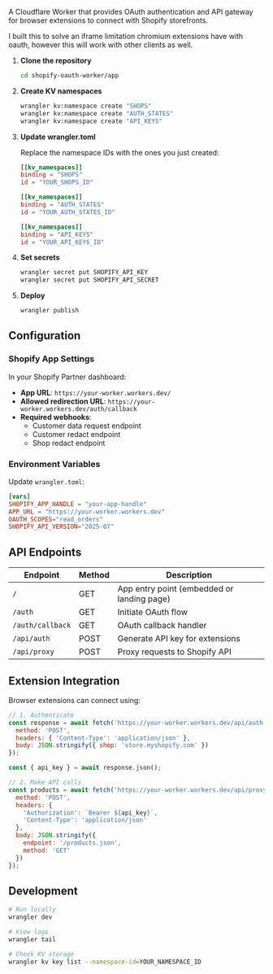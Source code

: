 

A Cloudflare Worker that provides OAuth authentication and API gateway for browser extensions to connect with Shopify storefronts.

I built this to solve an iframe limitation chromium extensions have with oauth, however this will work with other clients as well.


1. **Clone the repository**
   ```bash
   cd shopify-oauth-worker/app
   ```

2. **Create KV namespaces**
   ```bash
   wrangler kv:namespace create "SHOPS"
   wrangler kv:namespace create "AUTH_STATES"
   wrangler kv:namespace create "API_KEYS"
   ```

3. **Update wrangler.toml**
   
   Replace the namespace IDs with the ones you just created:
   ```toml
   [[kv_namespaces]]
   binding = "SHOPS"
   id = "YOUR_SHOPS_ID"
   
   [[kv_namespaces]]
   binding = "AUTH_STATES"
   id = "YOUR_AUTH_STATES_ID"
   
   [[kv_namespaces]]
   binding = "API_KEYS"
   id = "YOUR_API_KEYS_ID"
   ```

4. **Set secrets**
   ```bash
   wrangler secret put SHOPIFY_API_KEY
   wrangler secret put SHOPIFY_API_SECRET
   ```

5. **Deploy**
   ```bash
   wrangler publish
   ```

## Configuration

### Shopify App Settings

In your Shopify Partner dashboard:

- **App URL**: `https://your-worker.workers.dev/`
- **Allowed redirection URL**: `https://your-worker.workers.dev/auth/callback`
- **Required webhooks**:
  - Customer data request endpoint
  - Customer redact endpoint
  - Shop redact endpoint

### Environment Variables

Update `wrangler.toml`:

```toml
[vars]
SHOPIFY_APP_HANDLE = "your-app-handle"
APP_URL = "https://your-worker.workers.dev"
OAUTH_SCOPES="read_orders"
SHOPIFY_API_VERSION="2025-07"
```

## API Endpoints

| Endpoint | Method | Description |
|----------|--------|-------------|
| `/` | GET | App entry point (embedded or landing page) |
| `/auth` | GET | Initiate OAuth flow |
| `/auth/callback` | GET | OAuth callback handler |
| `/api/auth` | POST | Generate API key for extensions |
| `/api/proxy` | POST | Proxy requests to Shopify API |

## Extension Integration

Browser extensions can connect using:

```javascript
// 1. Authenticate
const response = await fetch('https://your-worker.workers.dev/api/auth', {
  method: 'POST',
  headers: { 'Content-Type': 'application/json' },
  body: JSON.stringify({ shop: 'store.myshopify.com' })
});

const { api_key } = await response.json();

// 2. Make API calls
const products = await fetch('https://your-worker.workers.dev/api/proxy', {
  method: 'POST',
  headers: {
    'Authorization': `Bearer ${api_key}`,
    'Content-Type': 'application/json'
  },
  body: JSON.stringify({
    endpoint: '/products.json',
    method: 'GET'
  })
});
```

## Development

```bash
# Run locally
wrangler dev

# View logs
wrangler tail

# Check KV storage
wrangler kv key list --namespace-id=YOUR_NAMESPACE_ID
```

